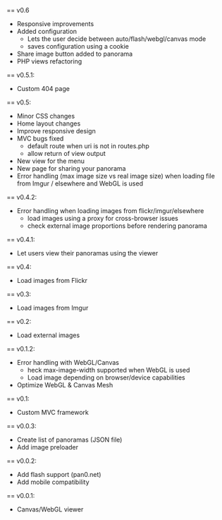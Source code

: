 
== v0.6
  * Responsive improvements
  * Added configuration
  	* Lets the user decide between auto/flash/webgl/canvas mode
  	* saves configuration using a cookie
  * Share image button added to panorama
  * PHP views refactoring

== v0.5.1:
  * Custom 404 page
  
== v0.5:
  * Minor CSS changes
  * Home layout changes  
  * Improve responsive design
  * MVC bugs fixed
  	* default route when uri is not in routes.php
  	* allow return of view output
  * New view for the menu
  * New page for sharing your panorama
  * Error handling (max image size vs real image size) when loading file from Imgur / elsewhere and WebGL is used

== v0.4.2:
  * Error handling when loading images from flickr/imgur/elsewhere
    * load images using a proxy for cross-browser issues
    * check external image proportions before rendering panorama
    
== v0.4.1:
  * Let users view their panoramas using the viewer    

== v0.4:
  * Load images from Flickr

== v0.3:
  * Load images from Imgur

== v0.2:
  * Load external images
  

== v0.1.2:
  * Error handling with WebGL/Canvas
    * heck max-image-width supported when WebGL is used
    * Load image depending on browser/device capabilities
  * Optimize WebGL & Canvas Mesh
  
    
== v0.1:
  * Custom MVC framework

== v0.0.3:
  * Create list of panoramas (JSON file)
  * Add image preloader 

== v0.0.2:
  * Add flash support (pan0.net)
  * Add mobile compatibility 

== v0.0.1:
  * Canvas/WebGL viewer
